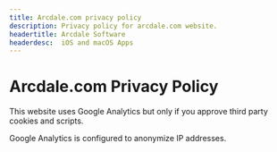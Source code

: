 ```yaml
---
title: Arcdale.com privacy policy 
description: Privacy policy for arcdale.com website.
headertitle: Arcdale Software
headerdesc:  iOS and macOS Apps
---
```


# Arcdale.com Privacy Policy

This website uses Google Analytics but only if you approve third party cookies and scripts. 

Google Analytics is configured to anonymize IP addresses.
